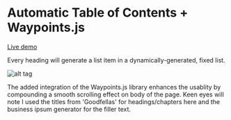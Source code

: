 Automatic Table of Contents + Waypoints.js
==========================================

[Live demo](http://countereverything.com/github/toc/auto_toc.html)

Every heading will generate a list item in a dynamically-generated, fixed list.

![alt tag](https://github.com/countereverything/toc/blob/master/ss1.jpg)

The added integration of the Waypoints.js library enhances the usablity by compounding a smooth scrolling effect on body of the page. Keen eyes will note I used the titles from 'Goodfellas' for headings/chapters here and the business ipsum generator for the filler text.